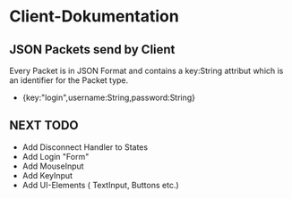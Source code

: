# Client-Dokumentation

## JSON Packets send by Client

Every Packet is in JSON Format and contains a key:String attribut which is an identifier for the Packet type.

-  {key:"login",username:String,password:String}



## NEXT TODO
- Add Disconnect Handler to States
- Add Login "Form"
- Add MouseInput
- Add KeyInput
- Add UI-Elements ( TextInput, Buttons etc.)